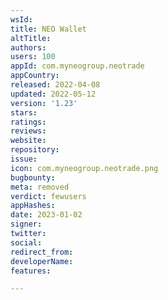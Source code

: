 ```yaml
---
wsId: 
title: NEO Wallet
altTitle: 
authors: 
users: 100
appId: com.myneogroup.neotrade
appCountry: 
released: 2022-04-08
updated: 2022-05-12
version: '1.23'
stars: 
ratings: 
reviews: 
website: 
repository: 
issue: 
icon: com.myneogroup.neotrade.png
bugbounty: 
meta: removed
verdict: fewusers
appHashes: 
date: 2023-01-02
signer: 
twitter: 
social: 
redirect_from: 
developerName: 
features: 

---
```


